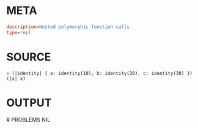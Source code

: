 # META
~~~ini
description=Nested polymorphic function calls
type=repl
~~~
# SOURCE
~~~roc
» (|identity| { a: identity(10), b: identity(20), c: identity(30) })(|x| x)
~~~
# OUTPUT
<record>
# PROBLEMS
NIL
